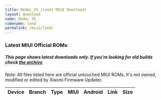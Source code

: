 ```yaml
---
title: Redmi 3S (land) MIUI Downloads
layout: download
name: Redmi 3S
codename: land
permalink: /miui/land/
---
```

### Latest MIUI Official ROMs
##### This page shows latest downloads only. If you're looking for old builds check [the archive](/archive/miui/land/)
*Note*: All files listed here are official untouched MIUI ROMs. It's not owned, modified or edited by Xiaomi Firmware Updater.


<div class="table-responsive-md" id="table-wrapper">
<table id="miui" class="compact table table-striped table-hover table-sm">
    <thead class="thead-dark">
        <tr>
            <th>Device</th>
            <th>Branch</th>
            <th>Type</th>
            <th>MIUI</th>
            <th>Android</th>
            <th>Link</th>
            <th>Size</th>
        </tr>
    </thead>
    <script>loadMiuiDownloads('land')</script>
</table>
</div>


